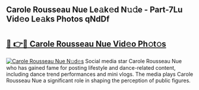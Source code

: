 ## Carole Rousseau Nue Le𝚊k𝚎d N𝚞𝚍e - Part-7Lu Vid𝚎o Le𝚊ks Photos qNdDf

# <h2><a href="http://fb5vpb.evod.top/?m=Carole+Rousseau+Nue">🔗 👉🔴 Carole Rousseau Nue Vid𝚎o Ph𝚘t𝚘s</a></h2>

[![Carole Rousseau Nue N𝚞d𝚎s](https://i.imgur.com/8V9OHl7.gif)](http://fb5vpb.evod.top/?m=Carole+Rousseau+Nue)
Social media star Carole Rousseau Nue who has gained fame for posting lifestyle and dance-related content, including dance trend performances and mini vlogs. The media plays Carole Rousseau Nue a significant role in shaping the perception of public figures. 
